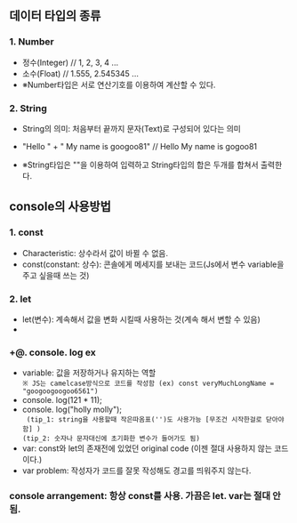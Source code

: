 ## 데이터 타입의 종류

### 1. Number
- 정수(Integer) // 1, 2, 3, 4 ...
- 소수(Float) // 1.555, 2.545345 ...
- ※Number타입은 서로 연산기호를 이용하여 계산할 수 있다.

### 2. String
- String의 의미: 처음부터 끝까지 문자(Text)로 구성되어 있다는 의미

- "Hello " + " My name is googoo81" // Hello My name is gogoo81
- ※String타입은 ""을 이용하여 입력하고 String타입의 합은 두개를 합쳐서 출력한다.

## console의 사용방법

### 1. const
- Characteristic: 상수라서 값이 바뀔 수 없음.
- const(constant: 상수): 콘솔에게 메세지를 보내는 코드(Js에서 변수 variable을 주고 싶을때 쓰는 것)

### 2. let
- let(변수): 계속해서 값을 변화 시킬때 사용하는 것(계속 해서 변할 수 있음)
- 

### +@. console. log ex
- variable: 값을 저장하거나 유지하는 역할 <br>
``` ※ JS는 camelcase방식으로 코드를 작성함 (ex) const veryMuchLongName = "googoogoogoo6561") ```
- console. log(121 * 11);
- console. log("holly molly"); <br>
``` (tip_1: string을 사용할때 작은따옴표('')도 사용가능 [무조건 시작한걸로 닫아야함] )``` <br>
``` (tip_2: 숫자나 문자대신에 초기화한 변수가 들어가도 됨) ```
- var: const와 let의 존재전에 있었던 original code (이젠 절대 사용하지 않는 코드이다.)
- var problem: 작성자가 코드를 잘못 작성해도 경고를 띄워주지 않는다.

### console arrangement: 항상 const를 사용. 가끔은 let. var는 절대 안됨. 
